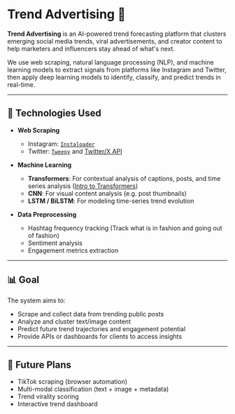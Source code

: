 # Trend Advertising 🚀

**Trend Advertising** is an AI-powered trend forecasting platform that clusters emerging social media trends, viral advertisements, and creator content to help marketers and influencers stay ahead of what's next.

We use web scraping, natural language processing (NLP), and machine learning models to extract signals from platforms like Instagram and Twitter, then apply deep learning models to identify, classify, and predict trends in real-time.

---

## 🔧 Technologies Used

- **Web Scraping**
  - Instagram: [`Instaloader`](https://instaloader.github.io/)
  - Twitter: [`Tweepy`](https://www.tweepy.org/) and [Twitter/X API](https://developer.x.com/en)

- **Machine Learning**
  - **Transformers**: For contextual analysis of captions, posts, and time series analysis ([Intro to Transformers](https://www.youtube.com/watch?v=wjZofJX0v4M))
  - **CNN**: For visual content analysis (e.g. post thumbnails)
  - **LSTM / BiLSTM**: For modeling time-series trend evolution

- **Data Preprocessing**
  - Hashtag frequency tracking (Track what is in fashion and going out of fashion)
  - Sentiment analysis
  - Engagement metrics extraction

---

## 📊 Goal

The system aims to:
- Scrape and collect data from trending public posts
- Analyze and cluster text/image content
- Predict future trend trajectories and engagement potential
- Provide APIs or dashboards for clients to access insights

---

## 🚀 Future Plans

- TikTok scraping (browser automation)
- Multi-modal classification (text + image + metadata)
- Trend virality scoring
- Interactive trend dashboard
